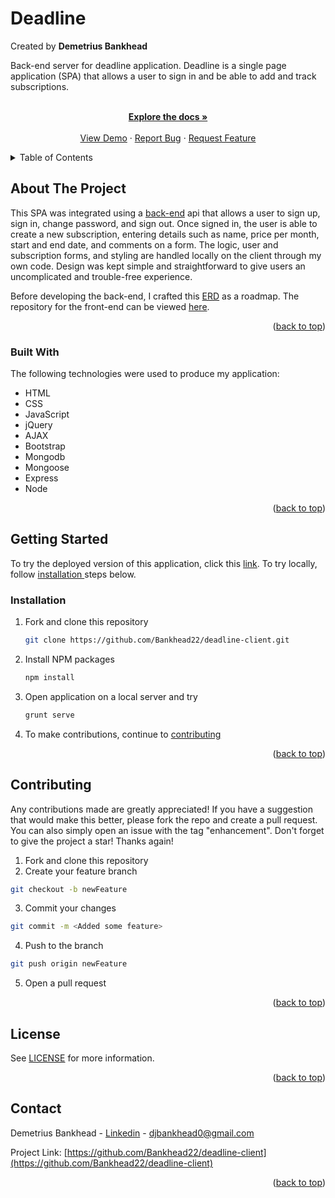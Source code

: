 <div id="top"></div>


# Deadline
Created by **Demetrius Bankhead**

Back-end server for deadline application. Deadline is a single page application (SPA) that allows a user to sign in and be able to add and track subscriptions.


  <p align="center">
    <br/>
    <a href="https://github.com/Bankhead22/deadline-back-end"><strong>Explore the docs »</strong></a>
    <br />
    <br />
    <a href="https://bankhead22.github.io/deadline-client/">View Demo</a>
    ·
    <a href="https://github.com/Bankhead22/deadline-back-end/issues">Report Bug</a>
    ·
    <a href="https://github.com/Bankhead22/deadline-back-end/issues">Request Feature</a>
  </p>
</div>



<!-- TABLE OF CONTENTS -->
<details>
  <summary>Table of Contents</summary>
  <ol>
    <li>
      <a href="#about-the-project">About The Project</a>
      <ul>
        <li><a href="#built-with">Built With</a></li>
      </ul>
    </li>
    <li>
      <a href="#getting-started">Getting Started</a>
      <ul>
        <li><a href="#installation">Installation</a></li>
      </ul>
    </li>
    <li><a href="#contributing">Contributing</a></li>
    <li><a href="#license">License</a></li>
    <li><a href="#contact">Contact</a></li>
 
  </ol>
</details>



<!-- ABOUT THE PROJECT -->
## About The Project

This SPA was integrated using a [back-end](https://github.com/Bankhead22/deadline-api) api that allows a user to sign up, sign in, change password, and sign out. Once signed in, the user is able to create a new subscription, entering details such as name, price per month, start and end date, and comments on a form. The logic, user and subscription forms, and styling are handled locally on the client through my own code. Design was kept simple and straightforward to give users an uncomplicated and trouble-free experience. 

Before developing the back-end, I crafted this [ERD](images/deadlineERD.jpeg) as a roadmap. The repository for the front-end can be viewed [here](https://github.com/Bankhead22/deadline-client).


<p align="right">(<a href="#top">back to top</a>)</p>



### Built With

The following technologies were used to produce my application:

* HTML
* CSS
* JavaScript
* jQuery
* AJAX
* Bootstrap
* Mongodb
* Mongoose
* Express
* Node


<p align="right">(<a href="#top">back to top</a>)</p>





<!-- GETTING STARTED -->
## Getting Started

To try the deployed version of this application, click this [link](https://bankhead22.github.io/deadline-client/). To try locally, follow <a href="#installation">installation </a>steps below.


### Installation

1. Fork and clone this repository
   ```sh
   git clone https://github.com/Bankhead22/deadline-client.git
   ```
2. Install NPM packages
   ```sh
   npm install
   ```
3. Open application on a local server and try 
   ```sh
   grunt serve
   ```
4. To make contributions, continue to <a href="#contributing">contributing</a>

<p align="right">(<a href="#top">back to top</a>)</p>





<!-- CONTRIBUTING -->
## Contributing

Any contributions made are greatly appreciated! If you have a suggestion that would make this better, please fork the repo and create a pull request. You can also simply open an issue with the tag "enhancement". Don't forget to give the project a star! Thanks again!

1. Fork and clone this repository
2. Create your feature branch 
 ```sh
 git checkout -b newFeature
 ```
3. Commit your changes 
```sh
git commit -m <Added some feature>
```
4. Push to the branch 
```sh
git push origin newFeature
```
5. Open a pull request

<p align="right">(<a href="#top">back to top</a>)</p>



<!-- LICENSE -->
## License

 See [LICENSE](https://github.com/Bankhead22/deadline-client/blob/main/LICENSE) for more information.

<p align="right">(<a href="#top">back to top</a>)</p>



<!-- CONTACT -->
## Contact

Demetrius Bankhead - [Linkedin](https://www.linkedin.com/in/dbankhead/) - djbankhead0@gmail.com

Project Link: [https://github.com/Bankhead22/deadline-client](https://github.com/Bankhead22/deadline-client)

<p align="right">(<a href="#top">back to top</a>)</p>
